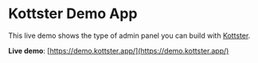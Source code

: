 # Kottster Demo App

This live demo shows the type of admin panel you can build with [Kottster](https://kottster.app/).

**Live demo**: [https://demo.kottster.app/](https://demo.kottster.app/)
